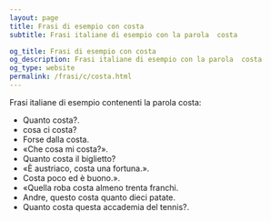 ```yaml
---
layout: page
title: Frasi di esempio con costa 
subtitle: Frasi italiane di esempio con la parola  costa

og_title: Frasi di esempio con costa 
og_description: Frasi italiane di esempio con la parola  costa
og_type: website
permalink: /frasi/c/costa.html
---
```


Frasi italiane di esempio contenenti la parola costa:


- Quanto costa?.
- cosa ci costa?
- Forse dalla costa.
- «Che cosa mi costa?».
- Quanto costa il biglietto?
- «È austriaco, costa una fortuna.».
- Costa poco ed è buono.».
- «Quella roba costa almeno trenta franchi.
- Andre, questo costa quanto dieci patate.
- Quanto costa questa accademia del tennis?.
